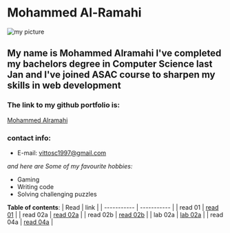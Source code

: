 # Mohammed Al-Ramahi
![my picture](https://avatars.githubusercontent.com/u/74869716?s=460&u=06325ac0289967d674bdf4a1a72518c4c3506355&v=4)
## My name is Mohammed Alramahi I've completed my bachelors degree in Computer Science last Jan and I've joined ASAC course to sharpen my skills in web development
### The link to my github portfolio is:
[Mohammed Alramahi](https://github.com/Mohammed-Alramahi)
### contact info:
- E-mail: vittosc1997@gmail.com

*and here are Some of my favourite hobbies:*
- Gaming
- Writing code
- Solving challenging puzzles

**Table of contents**:
| Read        | link        |
| ----------- | ----------- |
| read 01      | [read 01](https://github.com/Mohammed-Alramahi/asac/blob/main/read01.md)       |
| read 02a   | [read 02a](https://github.com/Mohammed-Alramahi/asac/blob/main/read02a.md)       |
| read 02b   | [read 02b](https://github.com/Mohammed-Alramahi/asac/blob/main/read02b.md)       |
| lab 02a   | [lab 02a](https://github.com/Mohammed-Alramahi/asac/blob/main/lab02a.md)       |
| read 04a   | [read 04a](https://github.com/Mohammed-Alramahi/reading-notes/blob/main/read04a.md)       |
